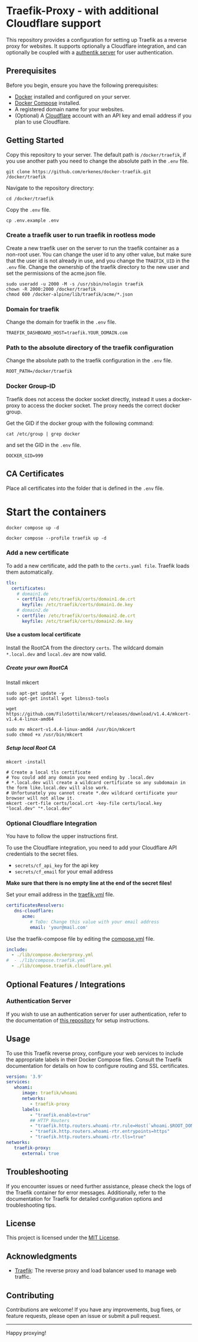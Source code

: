 # Traefik-Proxy - with additional Cloudflare support

This repository provides a configuration for setting up Traefik as a reverse proxy for websites.
It supports optionally a Cloudflare integration, and can optionally be coupled with a [authentik server](https://github.com/erkenes/docker-authentik) for user authentication.


## Prerequisites

Before you begin, ensure you have the following prerequisites:

- [Docker](https://www.docker.com/) installed and configured on your server.
- [Docker Compose](https://docs.docker.com/compose/install/) installed.
- A registered domain name for your websites.
- (Optional) A [Cloudflare](https://www.cloudflare.com/) account with an API key and email address if you plan to use Cloudflare.


## Getting Started

Copy this repository to your server. The default path is `/docker/traefik`, if you use another path you need to change the absolute path in the `.env` file.
```shell
git clone https://github.com/erkenes/docker-traefik.git /docker/traefik
```

Navigate to the repository directory:
```shell
cd /docker/traefik
```

Copy the `.env` file.
```shell
cp .env.example .env
```


### Create a traefik user to run traefik in rootless mode

Create a new traefik user on the server to run the traefik container as a non-root user.
You can change the user id to any other value, but make sure that the user id is not already in use, and you change the `TRAEFIK_UID` in the `.env` file.
Change the ownership of the traefik directory to the new user and set the permissions of the acme.json file.

```shell
sudo useradd -u 2000 -M -s /usr/sbin/nologin traefik
chown -R 2000:2000 /docker/traefik
chmod 600 /docker-alpine/lib/traefik/acme/*.json
```


### Domain for traefik

Change the domain for traefik in the `.env` file.
```text
TRAEFIK_DASHBOARD_HOST=traefik.YOUR_DOMAIN.com
```


### Path to the absolute directory of the traefik configuration

Change the absolute path to the traefik configuration in the `.env` file.
```text
ROOT_PATH=/docker/traefik
```


### Docker Group-ID

Traefik does not access the docker socket directly, instead it uses a docker-proxy to access the docker socket.
The proxy needs the correct docker group.

Get the GID if the docker group with the following command:
```shell
cat /etc/group | grep docker
```

and set the GID in the `.env` file.
```text
DOCKER_GID=999
```


## CA Certificates

Place all certificates into the folder that is defined in the `.env` file.


# Start the containers

```shell
docker compose up -d

docker compose --profile traefik up -d
```


### Add a new certificate

To add a new certificate, add the path to the `certs.yaml file`. Traefik loads them automatically.

```yaml
tls:
  certificates:
    # domain1.de
    - certfile: /etc/traefik/certs/domain1.de.crt
      keyfile: /etc/traefik/certs/domain1.de.key
    # domain2.de
    - certfile: /etc/traefik/certs/domain2.de.crt
      keyfile: /etc/traefik/certs/domain2.de.key
```


#### Use a custom local certificate

Install the RootCA from the directory `certs`. The wildcard domain `*.local.dev` and `local.dev` are now valid.


##### Create your own RootCA

Install mkcert

```shell
sudo apt-get update -y
sudo apt-get install wget libnss3-tools

wget https://github.com/FiloSottile/mkcert/releases/download/v1.4.4/mkcert-v1.4.4-linux-amd64

sudo mv mkcert-v1.4.4-linux-amd64 /usr/bin/mkcert
sudo chmod +x /usr/bin/mkcert
```


##### Setup local Root CA

```shell
mkcert -install

# Create a local tls certificate
# You could add any domain you need ending by .local.dev
# *.local.dev will create a wildcard certificate so any subdomain in the form like.local.dev will also work.
# Unfortunately you cannot create *.dev wildcard certificate your browser will not allow it.
mkcert -cert-file certs/local.crt -key-file certs/local.key "local.dev" "*.local.dev"
```


### Optional Cloudflare Integration

You have to follow the upper instructions first.

To use the Cloudflare integration, you need to add your Cloudflare API credentials to the secret files.

- `secrets/cf_api_key` for the api key
- `secrets/cf_email` for your email address

**Make sure that there is no empty line at the end of the secret files!**

Set your email address in the [traefik.yml](AppData/traefik-proxy/traefik.yml) file.
```yaml
certificatesResolvers:
   dns-cloudflare:
      acme:
         # ToDo: Change this value with your email address
         email: 'your@mail.com'
```

Use the traefik-compose file by editing the [compose.yml](compose.yml) file.

```yaml
include:
  - ./lib/compose.dockerproxy.yml
#  - ./lib/compose.traefik.yml
  - ./lib/compose.traefik.cloudflare.yml
```

## Optional Features / Integrations


### Authentication Server

If you wish to use an authentication server for user authentication, refer to the documentation of [this repository](https://github.com/erkenes/docker-authentik) for setup instructions.


## Usage

To use this Traefik reverse proxy, configure your web services to include the appropriate labels in their Docker Compose files.
Consult the Traefik documentation for details on how to configure routing and SSL certificates.

```yaml
version: '3.9'
services:
   whoami:
      image: traefik/whoami
      networks:
         - traefik-proxy
      labels:
         - "traefik.enable=true"
         ## HTTP Routers
         - "traefik.http.routers.whoami-rtr.rule=Host(`whoami.$ROOT_DOMAIN_NAME`)"
         - "traefik.http.routers.whoami-rtr.entrypoints=https"
         - "traefik.http.routers.whoami-rtr.tls=true"
networks:
   traefik-proxy:
      external: true
```


## Troubleshooting

If you encounter issues or need further assistance, please check the logs of the Traefik container for error messages.
Additionally, refer to the documentation for Traefik for detailed configuration options and troubleshooting tips.


## License

This project is licensed under the [MIT License](LICENSE).


## Acknowledgments

- [Traefik](https://traefik.io/): The reverse proxy and load balancer used to manage web traffic.


## Contributing

Contributions are welcome! If you have any improvements, bug fixes, or feature requests, please open an issue or submit a pull request.

---

Happy proxying!
